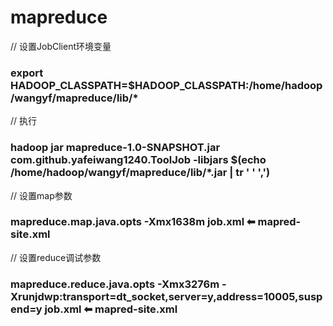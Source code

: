 # mapreduce

// 设置JobClient环境变量
### export HADOOP_CLASSPATH=$HADOOP_CLASSPATH:/home/hadoop/wangyf/mapreduce/lib/*
// 执行
### hadoop jar mapreduce-1.0-SNAPSHOT.jar com.github.yafeiwang1240.ToolJob -libjars $(echo /home/hadoop/wangyf/mapreduce/lib/*.jar | tr ' ' ',')

// 设置map参数
### mapreduce.map.java.opts	-Xmx1638m	job.xml ⬅ mapred-site.xml
// 设置reduce调试参数
### mapreduce.reduce.java.opts	-Xmx3276m -Xrunjdwp:transport=dt_socket,server=y,address=10005,suspend=y job.xml ⬅ mapred-site.xml
